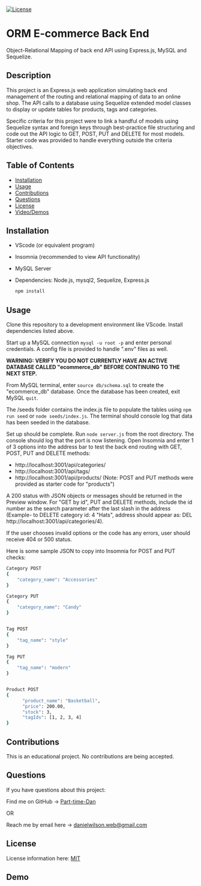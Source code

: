 [![License](https://img.shields.io/badge/License-MIT-blue.svg)](https://choosealicense.com/licenses/mit/)

# ORM E-commerce Back End

Object-Relational Mapping of back end API using Express.js, MySQL and Sequelize.

## Description

This project is an Express.js web application simulating back end management of the routing and relational mapping of data to an online shop. The API calls to a database using Sequelize extended model classes to display or update tables for products, tags and categories. 

Specific criteria for this project were to link a handful of models using Sequelize syntax and foreign keys through best-practice file structuring and code out the API logic to GET, POST, PUT and DELETE for most models. Starter code was provided to handle everything outside the criteria objectives.


## Table of Contents

- [Installation](#installation)
- [Usage](#usage)
- [Contributions](#contributions)
- [Questions](#questions)
- [License](#license)
- [Video/Demos](#demo)

## Installation

- VScode (or equivalent program) 

- Insomnia (recommended to view API functionality)

- MySQL Server

- Dependencies: Node.js, mysql2, Sequelize, Express.js
    ```sh
    npm install
    ``` 


## Usage

Clone this repository to a development environment like VScode. Install dependencies listed above.

Start up a MySQL connection `mysql -u root -p` and enter personal credentials. A config file is provided to handle ".env" files as well.

**WARNING: VERIFY YOU DO NOT CURRENTLY HAVE AN ACTIVE DATABASE CALLED "ecommerce_db" BEFORE CONTINUING TO THE NEXT STEP.**

From MySQL terminal, enter `source db/schema.sql` to create the "ecommerce_db" database. Once the database has been created, exit MySQL `quit`.

The /seeds folder contains the index.js file to populate the tables using `npm run seed` or `node seeds/index.js`. The terminal should console log that data has been seeded in the database.

Set up should be complete. Run `node server.js` from the root directory. The console should log that the port is now listening. Open Insomnia and enter 1 of 3 options into the address bar to test the back end routing with GET, POST, PUT and DELETE methods:

- http://<area>localhost:3001/api/categories/
- http://<area>localhost:3001/api/tags/
- http://<area>localhost:3001/api/products/ (Note: POST and PUT methods were provided as starter code for "products")

A 200 status with JSON objects or messages should be returned in the Preview window. For "GET by id", PUT and DELETE methods, include the id number as the search parameter after the last slash in the address (Example- to DELETE category id: 4 "Hats", address should appear as: DEL http://<area>localhost:3001/api/categories/4). 

If the user chooses invalid options or the code has any errors, user should receive 404 or 500 status.


Here is some sample JSON to copy into Insomnia for POST and PUT checks:
```sh
Category POST
{
	"category_name": "Accessories"
}

Category PUT
{
	"category_name": "Candy"
}


Tag POST
{
	"tag_name": "style"
}

Tag PUT
{
	"tag_name": "modern"
}


Product POST
{
      "product_name": "Basketball",
      "price": 200.00,
      "stock": 3,
      "tagIds": [1, 2, 3, 4]
}
```

## Contributions

This is an educational project. No contributions are being accepted.
 

## Questions

If you have questions about this project:

Find me on GitHub -> [Part-time-Dan](https://github.com/Part-time-Dan)

OR

Reach me by email here -> [danielwilson.web@gmail.com](mailto:danielwilson.web@gmail.com)


## License

License information here: [MIT](https://choosealicense.com/licenses/mit/)

## Demo
